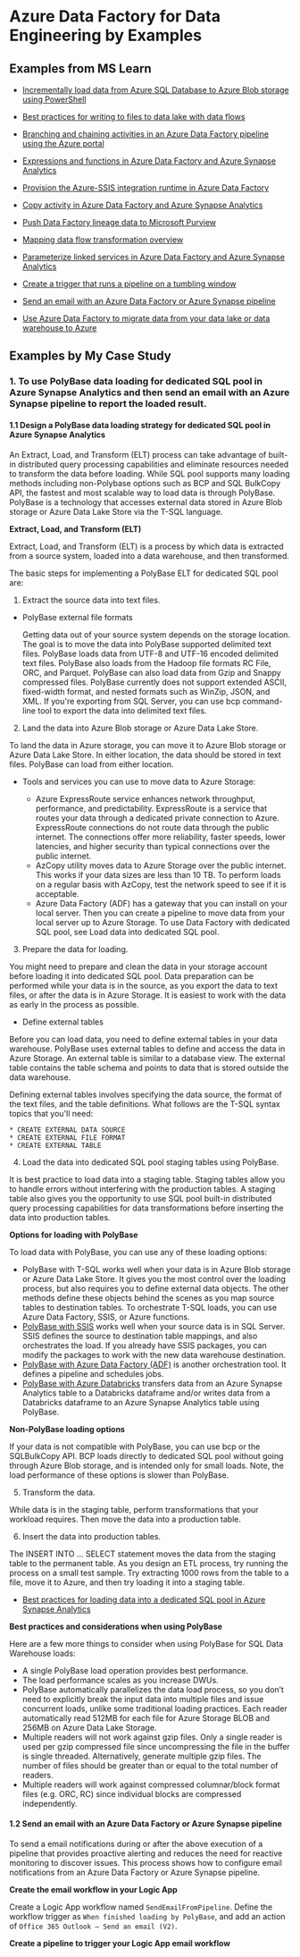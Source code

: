 # Azure Data Factory for Data Engineering by Examples

## Examples from MS Learn

* <a href="https://docs.microsoft.com/en-us/azure/data-factory/tutorial-incremental-copy-powershell">Incrementally load data from Azure SQL Database to Azure Blob storage using PowerShell</a>

* <a href="https://docs.microsoft.com/en-us/azure/data-factory/tutorial-data-flow-write-to-lake">Best practices for writing to files to data lake with data flows</a>

* <a href="https://docs.microsoft.com/en-us/azure/data-factory/tutorial-control-flow-portal">Branching and chaining activities in an Azure Data Factory pipeline using the Azure portal</a>

* <a href="https://docs.microsoft.com/en-us/azure/data-factory/control-flow-expression-language-functions">Expressions and functions in Azure Data Factory and Azure Synapse Analytics</a>

* <a href="https://docs.microsoft.com/en-us/azure/data-factory/tutorial-deploy-ssis-packages-azure">Provision the Azure-SSIS integration runtime in Azure Data Factory</a>

* <a href="https://docs.microsoft.com/en-us/azure/data-factory/copy-activity-overview">Copy activity in Azure Data Factory and Azure Synapse Analytics</a>

* <a href="https://docs.microsoft.com/en-us/azure/data-factory/tutorial-push-lineage-to-purview">Push Data Factory lineage data to Microsoft Purview</a>

* <a href="https://docs.microsoft.com/en-us/azure/data-factory/data-flow-transformation-overview">Mapping data flow transformation overview</a>

* <a href="https://docs.microsoft.com/en-us/azure/data-factory/parameterize-linked-services?tabs=data-factory">Parameterize linked services in Azure Data Factory and Azure Synapse Analytics</a>

* <a href="https://docs.microsoft.com/en-us/azure/data-factory/how-to-create-tumbling-window-trigger?tabs=data-factory%2Cazure-powershell">Create a trigger that runs a pipeline on a tumbling window</a>

* <a href="https://docs.microsoft.com/en-us/azure/data-factory/how-to-send-email">Send an email with an Azure Data Factory or Azure Synapse pipeline</a>

* <a href="https://docs.microsoft.com/en-us/azure/data-factory/data-migration-guidance-overview">Use Azure Data Factory to migrate data from your data lake or data warehouse to Azure</a>

## Examples by My Case Study

### 1. To use PolyBase data loading for dedicated SQL pool in Azure Synapse Analytics and then send an email with an Azure Synapse pipeline to report the loaded result.

#### 1.1 Design a PolyBase data loading strategy for dedicated SQL pool in Azure Synapse Analytics

An Extract, Load, and Transform (ELT) process can take advantage of built-in distributed query processing capabilities and eliminate resources needed to transform the data before loading. While SQL pool supports many loading methods including non-Polybase options such as BCP and SQL BulkCopy API, the fastest and most scalable way to load data is through PolyBase. PolyBase is a technology that accesses external data stored in Azure Blob storage or Azure Data Lake Store via the T-SQL language.

**Extract, Load, and Transform (ELT)**

Extract, Load, and Transform (ELT) is a process by which data is extracted from a source system, loaded into a data warehouse, and then transformed.

The basic steps for implementing a PolyBase ELT for dedicated SQL pool are:

1. Extract the source data into text files.

  * PolyBase external file formats

    Getting data out of your source system depends on the storage location. The goal is to move the data into PolyBase supported delimited text files. PolyBase loads data from UTF-8 and UTF-16 encoded delimited text files. PolyBase also loads from the Hadoop file formats RC File, ORC, and Parquet. PolyBase can also load data from Gzip and Snappy compressed files. PolyBase currently does not support extended ASCII, fixed-width format, and nested formats such as WinZip, JSON, and XML. If you're exporting from SQL Server, you can use bcp command-line tool to export the data into delimited text files.

2. Land the data into Azure Blob storage or Azure Data Lake Store.
  
  To land the data in Azure storage, you can move it to Azure Blob storage or Azure Data Lake Store. In either location, the data should be stored in text files. PolyBase can load from either location.
  
  * Tools and services you can use to move data to Azure Storage:

    * Azure ExpressRoute service enhances network throughput, performance, and predictability. ExpressRoute is a service that routes your data through a dedicated private connection to Azure. ExpressRoute connections do not route data through the public internet. The connections offer more reliability, faster speeds, lower latencies, and higher security than typical connections over the public internet.
    * AzCopy utility moves data to Azure Storage over the public internet. This works if your data sizes are less than 10 TB. To perform loads on a regular basis with AzCopy, test the network speed to see if it is acceptable.
    * Azure Data Factory (ADF) has a gateway that you can install on your local server. Then you can create a pipeline to move data from your local server up to Azure Storage. To use Data Factory with dedicated SQL pool, see Load data into dedicated SQL pool.

3. Prepare the data for loading.

  You might need to prepare and clean the data in your storage account before loading it into dedicated SQL pool. Data preparation can be performed while your data is in the source, as you export the data to text files, or after the data is in Azure Storage. It is easiest to work with the data as early in the process as possible.
  
  * Define external tables

  Before you can load data, you need to define external tables in your data warehouse. PolyBase uses external tables to define and access the data in Azure Storage. An external table is similar to a database view. The external table contains the table schema and points to data that is stored outside the data warehouse.

  Defining external tables involves specifying the data source, the format of the text files, and the table definitions. What follows are the T-SQL syntax topics that you'll need:

    * CREATE EXTERNAL DATA SOURCE
    * CREATE EXTERNAL FILE FORMAT
    * CREATE EXTERNAL TABLE
      
4. Load the data into dedicated SQL pool staging tables using PolyBase.

  It is best practice to load data into a staging table. Staging tables allow you to handle errors without interfering with the production tables. A staging table also gives you the opportunity to use SQL pool built-in distributed query processing capabilities for data transformations before inserting the data into production tables.

**Options for loading with PolyBase**

To load data with PolyBase, you can use any of these loading options:

* PolyBase with T-SQL works well when your data is in Azure Blob storage or Azure Data Lake Store. It gives you the most control over the loading process, but also requires you to define external data objects. The other methods define these objects behind the scenes as you map source tables to destination tables. To orchestrate T-SQL loads, you can use Azure Data Factory, SSIS, or Azure functions.
* <a href="https://docs.microsoft.com/en-us/sql/integration-services/load-data-to-sql-data-warehouse?view=sql-server-ver16&preserve-view=true&viewFallbackFrom=azure-sqldw-latest">PolyBase with SSIS</a> works well when your source data is in SQL Server. SSIS defines the source to destination table mappings, and also orchestrates the load. If you already have SSIS packages, you can modify the packages to work with the new data warehouse destination.
* <a href="https://docs.microsoft.com/en-us/azure/data-factory/load-azure-sql-data-warehouse?tabs=data-factory">PolyBase with Azure Data Factory (ADF)</a> is another orchestration tool. It defines a pipeline and schedules jobs.
* <a href="https://docs.microsoft.com/en-us/azure/databricks/scenarios/databricks-extract-load-sql-data-warehouse?bc=%2Fazure%2Fsynapse-analytics%2Fbreadcrumb%2Ftoc.json&toc=%2Fazure%2Fsynapse-analytics%2Ftoc.json">PolyBase with Azure Databricks</a> transfers data from an Azure Synapse Analytics table to a Databricks dataframe and/or writes data from a Databricks dataframe to an Azure Synapse Analytics table using PolyBase.

**Non-PolyBase loading options**

If your data is not compatible with PolyBase, you can use bcp or the SQLBulkCopy API. BCP loads directly to dedicated SQL pool without going through Azure Blob storage, and is intended only for small loads. Note, the load performance of these options is slower than PolyBase.

5. Transform the data.

  While data is in the staging table, perform transformations that your workload requires. Then move the data into a production table.

6. Insert the data into production tables.

  The INSERT INTO ... SELECT statement moves the data from the staging table to the permanent table. As you design an ETL process, try running the process on a small test sample. Try extracting 1000 rows from the table to a file, move it to Azure, and then try loading it into a staging table.

  * <a href="https://docs.microsoft.com/en-us/azure/synapse-analytics/sql/data-loading-best-practices">Best practices for loading data into a dedicated SQL pool in Azure Synapse Analytics</a>

**Best practices and considerations when using PolyBase**

Here are a few more things to consider when using PolyBase for SQL Data Warehouse loads:

* A single PolyBase load operation provides best performance.
* The load performance scales as you increase DWUs.
* PolyBase automatically parallelizes the data load process, so you don’t need to explicitly break the input data into multiple files and issue concurrent loads, unlike some traditional loading practices.  Each reader automatically read 512MB for each file for Azure Storage BLOB and 256MB on Azure Data Lake Storage.
* Multiple readers will not work against gzip files. Only a single reader is used per gzip compressed file since uncompressing the file in the buffer is single threaded. Alternatively, generate multiple gzip files.  The number of files should be greater than or equal to the total number of readers. 
* Multiple readers will work against compressed columnar/block format files (e.g. ORC, RC) since individual blocks are compressed independently.


#### 1.2 Send an email with an Azure Data Factory or Azure Synapse pipeline

To send a email notifications during or after the above execution of a pipeline that provides proactive alerting and reduces the need for reactive monitoring to discover issues.  This process shows how to configure email notifications from an Azure Data Factory or Azure Synapse pipeline. 

**Create the email workflow in your Logic App**

Create a Logic App workflow named `SendEmailFromPipeline`. Define the workflow trigger as `When finished loading by PolyBase`, and add an action of `Office 365 Outlook – Send an email (V2)`.

**Create a pipeline to trigger your Logic App email workflow**

